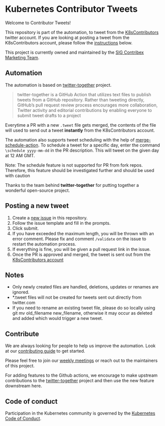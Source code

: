 # Kubernetes Contributor Tweets

Welcome to Contributor Tweets!

This repository is part of the automation, to tweet from the [K8sContributors](https://twitter.com/k8scontributors) twitter account. If you are looking at posting a tweet from the K8sContributors account, please follow the [instructions](#posting-a-new-tweet) below.

This project is currently owned and maintained by the [SIG Contribex Marketing Team](https://github.com/kubernetes/community/tree/main/communication/marketing-team).

## Automation

The automation is based on [twitter-together](https://github.com/gr2m/twitter-together) project.

> twitter-together is a GitHub Action that utilizes text files to publish tweets from a GitHub repository. Rather than tweeting directly, GitHub’s pull request review process encourages more collaboration, Twitter activity and editorial contributions by enabling everyone to submit tweet drafts to a project

Everytime a PR with a new `.tweet` file gets merged, the contents of the file will used to send out a tweet **instantly** from the K8sContributors account.

The automation also supports tweet scheduling with the help of [merge-schedule-action](https://github.com/gr2m/merge-schedule-action). To schedule a tweet for a specific day, enter the command `\schedule yyyy-mm-dd` in the PR description. This will tweet on the given day at 12 AM GMT. 

Note: The schedule feature is not supported for PR from fork repos. Therefore, this feature should be investigated further and should be used with caution

Thanks to the team behind **twitter-together** for putting together a wonderful open-source project.

## Posting a new tweet

1. Create a [new issue](https://github.com/kubernetes-sigs/contributor-tweets/issues/new/choose) in this repository.
2. Follow the issue template and fill in the prompts.
3. Click submit.
4. If you have exceeded the maximum length, you will be thrown with an error comment. Please fix and comment `/validate` on the issue to restart the automation process.
5. If everything is fine, you will be given a pull request link in the issue.
6. Once the PR is approved and merged, the tweet is sent out from the [K8sContributors account](https://twitter.com/k8scontributors)

## Notes

- Only newly created files are handled, deletions, updates or renames are ignored.
- *.tweet files will not be created for tweets sent out directly from twitter.com
- If you need to rename an existing tweet file, please do so locally using git mv old_filename new_filename, otherwise it may occur as deleted and added which would trigger a new tweet.

## Contribute

We are always looking for people to help us improve the automation. Look at our [contributing guide](CONTRIBUTING.md) to get started.

Please feel free to join our [weekly meetings](https://github.com/kubernetes/community/tree/main/sig-contributor-experience#community-management) or reach out to the maintainers of this project.

For adding features to the Github actions, we encourage to make upstream contributions to the [twitter-together](https://github.com/gr2m/twitter-together) project and then use the new feature downstream here.

## Code of conduct

Participation in the Kubernetes community is governed by the [Kubernetes Code of Conduct](code-of-conduct.md).

[owners]: https://git.k8s.io/community/contributors/guide/owners.md
[Creative Commons 4.0]: https://git.k8s.io/website/LICENSE
